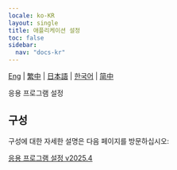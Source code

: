 ```yaml
---
locale: ko-KR
layout: single
title: 애플리케이션 설정
toc: false
sidebar:
  nav: "docs-kr"
---
```

[Eng](/dancexr/features/application_settings) | [繁中](/tw/dancexr/features/application_settings) | [日本語](/jp/dancexr/features/application_settings) | [한국어](/kr/dancexr/features/application_settings) | [简中](/zh/dancexr/features/application_settings)

응용 프로그램 설정

## 구성

구성에 대한 자세한 설명은 다음 페이지를 방문하십시오:

[응용 프로그램 설정 v2025.4](/dancexr/menu/2025.4/system/application_settings)